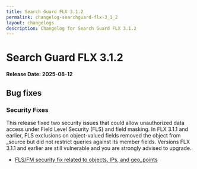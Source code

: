 ```yaml
---
title: Search Guard FLX 3.1.2
permalink: changelog-searchguard-flx-3_1_2
layout: changelogs
description: Changelog for Search Guard FLX 3.1.2
---
```

<!--- Copyright 2024 floragunn GmbH -->

# Search Guard FLX 3.1.2

**Release Date: 2025-08-12**

## Bug fixes

### Security Fixes

This release fixed two security issues that could allow unauthorized data access under Field Level Security (FLS) and field masking. In FLX 3.1.1 and earlier, FLS exclusions on object-valued fields removed the object from _source but did not restrict queries against its member fields. Versions FLX 3.1.1 and earlier are still vulnerable and you are strongly advised to upgrade.

* [FLS/FM security fix related to objects, IPs, and geo_points](https://git.floragunn.com/search-guard/search-guard-suite-enterprise/-/merge_requests/1250)